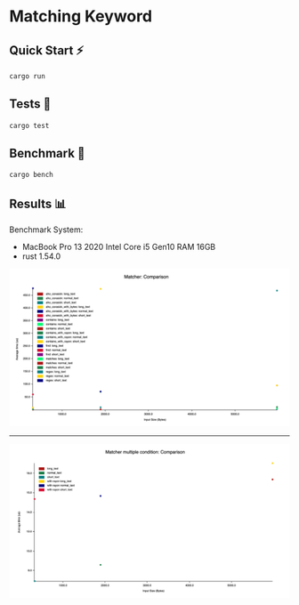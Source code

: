 # Matching Keyword

## Quick Start ⚡️

```bash
cargo run
```

## Tests 🧪

```bash
cargo test
```

## Benchmark 🚀

```bash
cargo bench
```

## Results 📊
Benchmark System:
- MacBook Pro 13 2020 Intel Core i5 Gen10 RAM 16GB
- rust 1.54.0


<p align="center">
    <img src="benchmark-results/bench-result-matcher.png" alt="bench-result-matcher">
</p>

---

<p align="center">
    <img src="benchmark-results/bench-result-matcher-multiple-condition.png" alt="bench-result-matcher">
</p>